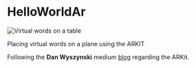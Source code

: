 # HelloWorldAr
![Virtual words on a table](https://s3-eu-west-1.amazonaws.com/liffty/test/6768.jpg)


Placing virtual words on a plane using the ARKIT

Following the **Dan Wyszynski** medium [blog](https://medium.com/s23nyc-tech/arkit-planes-3d-text-and-hit-detection-1e10335493d) regarding the 
ARKit.
